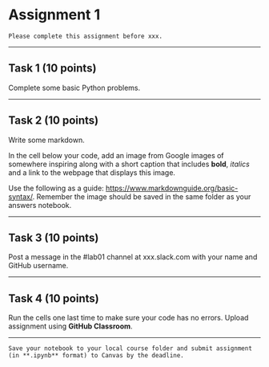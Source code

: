 # Assignment 1

```{admonition} Deadline
Please complete this assignment before xxx.
```

*****************************

## Task 1 (10 points)

Complete some basic Python problems. 

*****************************

## Task 2 (10 points)

Write some markdown.

In the cell below your code, add an image from Google images of somewhere inspiring along with a short caption that includes **bold**, *italics* and a link to the webpage that displays this image. 

Use the following as a guide: https://www.markdownguide.org/basic-syntax/. Remember the image should be saved in the same folder as your answers notebook.

*****************************

## Task 3 (10 points)

Post a message in the #lab01 channel at xxx.slack.com with your name and GitHub username.

*****************************

## Task 4 (10 points) 

Run the cells one last time to make sure your code has no errors. Upload assignment using **GitHub Classroom**.


*****************************


```{important}
Save your notebook to your local course folder and submit assignment (in **.ipynb** format) to Canvas by the deadline.
